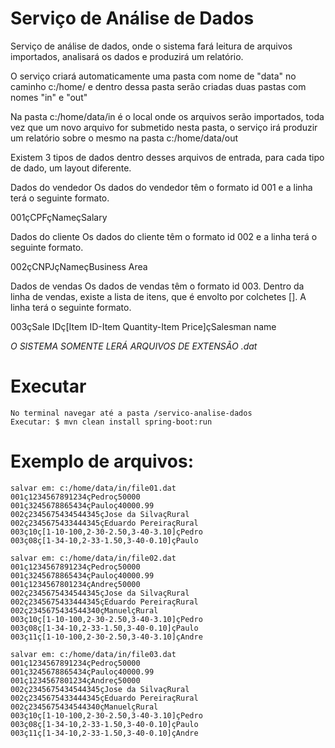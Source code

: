 # Serviço de Análise de Dados

Serviço de análise de dados, onde o sistema fará leitura de arquivos importados, analisará os dados e produzirá um relatório.

O serviço criará automaticamente uma pasta com nome de "data" no caminho c:/home/ e dentro dessa pasta serão criadas duas pastas com nomes "in" e "out"

Na pasta c:/home/data/in é o local onde os arquivos serão importados, toda vez que um novo arquivo for submetido nesta pasta, o serviço irá produzir um relatório sobre o mesmo na pasta c:/home/data/out

Existem 3 tipos de dados dentro desses arquivos de entrada, para cada tipo de dado, um layout diferente.

Dados do vendedor
Os dados do vendedor têm o formato id 001​ e a linha terá o seguinte formato.

001çCPFçNameçSalary

Dados do cliente
Os dados do cliente têm o formato id 002​ e a linha terá o seguinte formato.

002çCNPJçNameçBusiness Area

Dados de vendas
Os dados de vendas têm o formato id 003​. Dentro da linha de vendas, existe a lista
de itens, que é envolto por colchetes []. A linha terá o seguinte formato.

003çSale IDç[Item ID-Item Quantity-Item Price]çSalesman name

*O SISTEMA SOMENTE LERÁ ARQUIVOS DE EXTENSÃO .dat*

# Executar
```
No terminal navegar até a pasta /servico-analise-dados
Executar: $ mvn clean install spring-boot:run
```

# Exemplo de arquivos:
```
salvar em: c:/home/data/in/file01.dat
001ç1234567891234çPedroç50000
001ç3245678865434çPauloç40000.99
002ç2345675434544345çJose da SilvaçRural
002ç2345675433444345çEduardo PereiraçRural
003ç10ç[1-10-100,2-30-2.50,3-40-3.10]çPedro
003ç08ç[1-34-10,2-33-1.50,3-40-0.10]çPaulo
```
```
salvar em: c:/home/data/in/file02.dat
001ç1234567891234çPedroç50000
001ç3245678865434çPauloç40000.99
001ç1234567801234çAndreç50000
002ç2345675434544345çJose da SilvaçRural
002ç2345675433444345çEduardo PereiraçRural
002ç2345675434544340çManuelçRural
003ç10ç[1-10-100,2-30-2.50,3-40-3.10]çPedro
003ç08ç[1-34-10,2-33-1.50,3-40-0.10]çPaulo
003ç11ç[1-10-100,2-30-2.50,3-40-3.10]çAndre
```

```
salvar em: c:/home/data/in/file03.dat
001ç1234567891234çPedroç50000
001ç3245678865434çPauloç40000.99
001ç1234567801234çAndreç50000
002ç2345675434544345çJose da SilvaçRural
002ç2345675433444345çEduardo PereiraçRural
002ç2345675434544340çManuelçRural
003ç10ç[1-10-100,2-30-2.50,3-40-3.10]çPedro
003ç08ç[1-34-10,2-33-1.50,3-40-0.10]çPaulo
003ç11ç[1-34-10,2-33-1.50,3-40-0.10]çAndre
```
